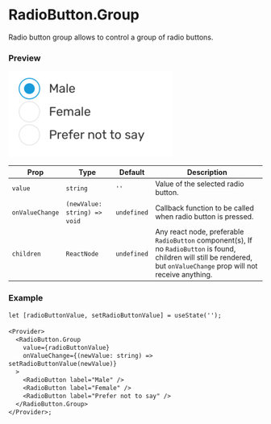 # RadioButton.Group

Radio button group allows to control a group of radio buttons.

### Preview

![radiobuttongroup_preview](../assets/radiobuttongroup_preview.png)

| Prop            | Type                         | Default     | Description                                                                                                                                                               |
| --------------- | ---------------------------- | ----------- | ------------------------------------------------------------------------------------------------------------------------------------------------------------------------- |
| `value`         | `string`                     | `''`        | Value of the selected radio button.                                                                                                                                       |
| `onValueChange` | `(newValue: string) => void` | `undefined` | Callback function to be called when radio button is pressed.                                                                                                              |
| `children`      | `ReactNode`                  | `undefined` | Any react node, preferable `RadioButton` component(s), If no `RadioButton` is found, children will still be rendered, but `onValueChange` prop will not receive anything. |

### Example

```tsx
let [radioButtonValue, setRadioButtonValue] = useState('');

<Provider>
  <RadioButton.Group
    value={radioButtonValue}
    onValueChange={(newValue: string) => setRadioButtonValue(newValue)}
  >
    <RadioButton label="Male" />
    <RadioButton label="Female" />
    <RadioButton label="Prefer not to say" />
  </RadioButton.Group>
</Provider>;
```
